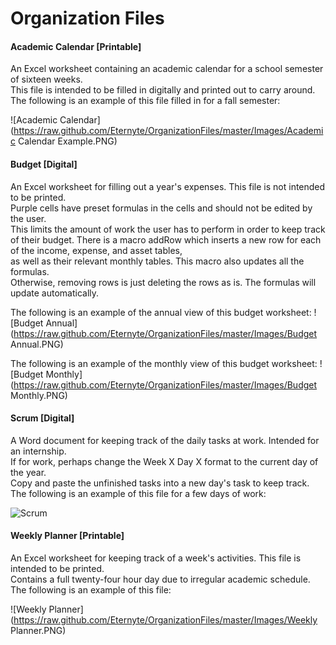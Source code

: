 # Organization Files

#### Academic Calendar [Printable]
An Excel worksheet containing an academic calendar for a school semester of sixteen weeks.  
This file is intended to be filled in digitally and printed out to carry around.  
The following is an example of this file filled in for a fall semester:

![Academic Calendar](https://raw.github.com/Eternyte/OrganizationFiles/master/Images/Academic Calendar Example.PNG)

#### Budget [Digital]
An Excel worksheet for filling out a year's expenses. This file is not intended to be printed.  
Purple cells have preset formulas in the cells and should not be edited by the user.  
This limits the amount of work the user has to perform in order to keep track of their budget.
There is a macro addRow which inserts a new row for each of the income, expense, and asset tables,  
as well as their relevant monthly tables. This macro also updates all the formulas.  
Otherwise, removing rows is just deleting the rows as is. The formulas will update automatically.

The following is an example of the annual view of this budget worksheet:
![Budget Annual](https://raw.github.com/Eternyte/OrganizationFiles/master/Images/Budget Annual.PNG)

The following is an example of the monthly view of this budget worksheet:
![Budget Monthly](https://raw.github.com/Eternyte/OrganizationFiles/master/Images/Budget Monthly.PNG)

#### Scrum [Digital]
A Word document for keeping track of the daily tasks at work. Intended for an internship.  
If for work, perhaps change the Week X Day X format to the current day of the year.  
Copy and paste the unfinished tasks into a new day's task to keep track.  
The following is an example of this file for a few days of work:

![Scrum](https://raw.github.com/Eternyte/OrganizationFiles/master/Images/Scrum.PNG)

#### Weekly Planner [Printable]
An Excel worksheet for keeping track of a week's activities. This file is intended to be printed.  
Contains a full twenty-four hour day due to irregular academic schedule.  
The following is an example of this file:

![Weekly Planner](https://raw.github.com/Eternyte/OrganizationFiles/master/Images/Weekly Planner.PNG)

